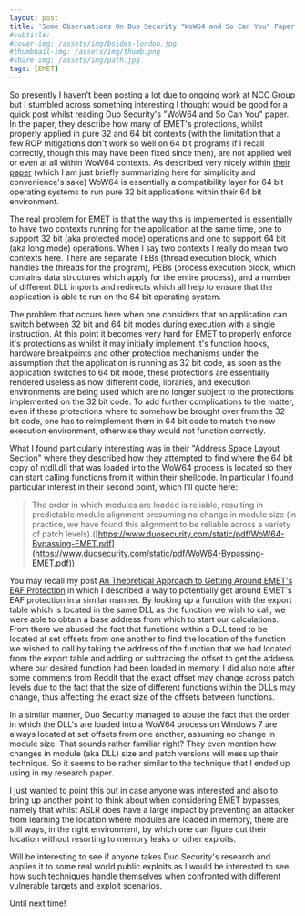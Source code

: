 ```yaml
---
layout: post
title: 'Some Observations On Duo Security "WoW64 and So Can You" Paper'
#subtitle: 
#cover-img: /assets/img/bsides-london.jpg
#thumbnail-img: /assets/img/thumb.png
#share-img: /assets/img/path.jpg
tags: [EMET]
---
```


So presently I haven't been posting a lot due to ongoing work at NCC Group but I stumbled across something interesting I thought would be good for a quick post whilst reading Duo Security's "WoW64 and So Can You" paper. In the paper, they describe how many of EMET's protections, whilst properly applied in pure 32 and 64 bit contexts (with the limitation that a few ROP mitigations don't work so well on 64 bit programs if I recall correctly, though this may have been fixed since then), are not applied well or even at all within WoW64 contexts. As described very nicely within [their paper](https://www.duosecurity.com/static/pdf/WoW64-Bypassing-EMET.pdf) (which I am just briefly summarizing here for simplicity and convenience's sake) WoW64 is essentially a compatibility layer for 64 bit operating systems to run pure 32 bit applications within their 64 bit environment.

The real problem for EMET is that the way this is implemented is essentially to have two contexts running for the application at the same time, one to support 32 bit (aka protected mode) operations and one to support 64 bit (aka long mode) operations. When I say two contexts I really do mean two contexts here. There are separate TEBs (thread execution block, which handles the threads for the program), PEBs (process execution block, which contains data structures which apply for the entire process), and a number of different DLL imports and redirects which all help to ensure that the application is able to run on the 64 bit operating system.

The problem that occurs here when one considers that an application can switch between 32 bit and 64 bit modes during execution with a single instruction. At this point it becomes very hard for EMET to properly enforce it's protections as whilst it may initially implement it's function hooks, hardware breakpoints and other protection mechanisms under the assumption that the application is running as 32 bit code, as soon as the application switches to 64 bit mode, these protections are essentially rendered useless as now different code, libraries, and execution environments are being used which are no longer subject to the protections implemented on the 32 bit code. To add further complications to the matter, even if these protections where to somehow be brought over from the 32 bit code, one has to reimplement them in 64 bit code to match the new execution environment, otherwise they would not function correctly.

What I found particularly interesting was in their "Address Space Layout Section" where they described how they attempted to find where the 64 bit copy of ntdll.dll that was loaded into the WoW64 process is located so they can start calling functions from it within their shellcode. In particular I found particular interest in their second point, which I'll quote here:

> The order in which modules are loaded is reliable, resulting in predictable module alignment presuming no change in module size (in practice, we have found this alignment to be reliable across a variety of patch levels).([https://www.duosecurity.com/static/pdf/WoW64-Bypassing-EMET.pdf](https://www.duosecurity.com/static/pdf/WoW64-Bypassing-EMET.pdf))

You may recall my post [An Theoretical Approach to Getting Around EMET's EAF Protection](https://tekwizz123.blogspot.com/2015/01/bypassing-emets-eaf-protection-slightly.html) in which I described a way to potentially get around EMET's EAF protection in a similar manner. By looking up a function with the export table which is located in the same DLL as the function we wish to call, we were able to obtain a base address from which to start our calculations. From there we abused the fact that functions within a DLL tend to be located at set offsets from one another to find the location of the function we wished to call by taking the address of the function that we had located from the export table and adding or subtracing the offset to get the address where our desired function had been loaded in memory. I did also note after some comments from Reddit that the exact offset may change across patch levels due to the fact that the size of different functions within the DLLs may change, thus affecting the exact size of the offsets between functions.

In a similar manner, Duo Security managed to abuse the fact that the order in which the DLL's are loaded into a WoW64 process on Windows 7 are always located at set offsets from one another, assuming no change in module size. That sounds rather familiar right? They even mention how changes in module (aka DLL) size and patch versions will mess up their technique. So it seems to be rather similar to the technique that I ended up using in my research paper.

I just wanted to point this out in case anyone was interested and also to bring up another point to think about when considering EMET bypasses, namely that whilst ASLR does have a large impact by preventing an attacker from learning the location where modules are loaded in memory, there are still ways, in the right environment, by which one can figure out their location without resorting to memory leaks or other exploits.

Will be interesting to see if anyone takes Duo Security's research and applies it to some real world public exploits as I would be interested to see how such techniques handle themselves when confronted with different vulnerable targets and exploit scenarios.

Until next time!